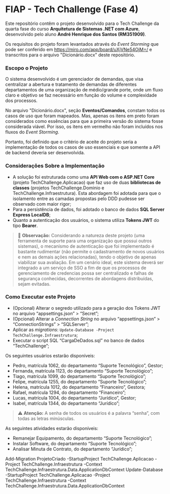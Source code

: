 # FIAP - Tech Challenge (Fase 4)

Este repositório contêm o projeto desenvolvido para o Tech Challenge da quarta fase do curso **Arquitetura de Sistemas .NET com Azure**, desenvolvido pelo aluno **André Henrique dos Santos (RM351909)**.

Os requisitos do projeto foram levantados através do *Event Storming* que pode ser conferido em https://miro.com/app/board/uXjVNe54OjM=/ e transcritos para o arquivo "Dicionário.docx" deste repositório.

### Escopo o Projeto

O sistema desenvolvido é um gerenciador de demandas, que visa centralizar a abertura e tratamento de demandas de diferentes departamentos de uma organização de médio/grande porte, onde um fluxo claro e objetivo se faz necessário em função do volume e complexidade dos processos.

No arquivo "Dicionário.docx", seção **Eventos/Comandos**, constam todos os casos de uso que foram mapeados. Mas, apenas os itens em preto foram considerados como essências para que a primeira versão do sistema fosse considerada viável. Por isso, os itens em vermelho não foram incluídos nos fluxos do *Event Storming*.

Portanto, foi definido que o critério de aceite do projeto seria a implementação de todos os casos de uso essenciais e que somente a API de backend deveria ser desenvolvida.

### Considerações Sobre a Implementação

- A solução foi estruturada como uma **API Web com o ASP.NET Core** (projeto TechChallenge.Aplicacao) que faz uso de duas **bibliotecas de classes** (projetos TechChallenge.Dominio e TechChallenge.Infraestrutura). Esta abordagem foi adotada para que o isolamento entre as camadas propostas pelo DDD pudesse ser observado com maior rigor;
- Para a persistência de dados, foi adotado o banco de dados **SQL Server Express LocalDB**;
- Quanto a autenticação dos usuários, o sistema utiliza **Tokens JWT** do tipo **Bearer**.
> :memo: **Observação:** Considerando a natureza deste projeto (uma ferramenta de suporte para uma organização que possui outros sistemas), o mecanismo de autenticação que foi implementado é bastante rudimentar (não permite o cadastramento de novos usuários e nem as demais ações relacionadas), tendo o objetivo de apenas viabilizar sua avaliação. Em um cenário ideal, este sistema deverá ser integrado a um serviço de SSO a fim de que os processos de gerenciamento de credencias possa ser centralizado e falhas de segurança conhecidas, decorrentes de abordagens distribuídas, sejam evitadas.

### Como Executar este Projeto
- (Opcional) Alterar o segredo utilizado para a geração dos Tokens JWT no arquivo “appsettings.json” > “Secret”;
- (Opcional) Alterar a *Connection String* no arquivo “appsettings.json” > “ConnectionStrings” > “SQLServer”;
- Aplicar as *migrations*:  ``` Update-Database -Project TechChallenge.Infraestrutura ```;
- Executar o script SQL “CargaDeDados.sql” no banco de dados “TechChallenge”;

Os seguintes usuários estarão disponíveis:
- Pedro, matrícula 1062, do departamento “Suporte Tecnológico”, Gestor;
- Fernanda, matrícula 1123, do departamento “Suporte Tecnológico”;
- Tiago, matrícula 1099, do departamento “Suporte Tecnológico”;
- Felipe, matrícula 1255, do departamento “Suporte Tecnológico”;
- Helena, matrícula 1012, do departamento “Financeiro”, Gestora;
- Rafael, matrícula 1294, do departamento “Financeiro”;
- Lucas, matrícula 1004, do departamento “Jurídico”, Gestor;
- Isabel, matrícula 1344, do departamento “Jurídico”;
> :warning: **Atenção:** A senha de todos os usuários é a palavra “senha”, com todas as letras minúsculas.

As seguintes atividades estarão disponíveis:
- Remanejar Equipamento, do departamento “Suporte Tecnológico”;
- Instalar Software, do departamento “Suporte Tecnológico”;
- Analisar Minuta de Contrato, do departamento “Jurídico”;

Add-Migration ProjetoCriado -StartupProject TechChallenge.Aplicacao -Project TechChallenge.Infraestrutura -Context TechChallenge.Infraestrutura.Data.ApplicationDbContext
Update-Database -StartupProject TechChallenge.Aplicacao -Project TechChallenge.Infraestrutura -Context TechChallenge.Infraestrutura.Data.ApplicationDbContext
